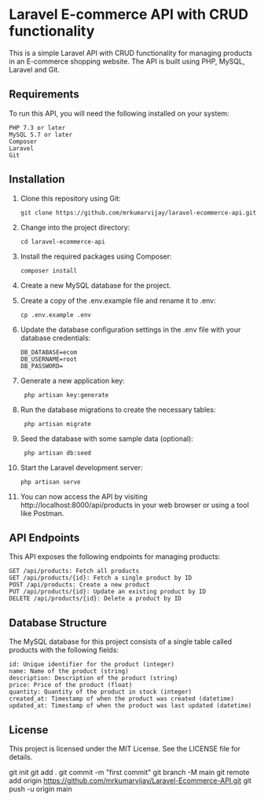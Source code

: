 
# Laravel E-commerce API with CRUD functionality

This is a simple Laravel API with CRUD functionality for managing products in an E-commerce shopping website. The API is built using PHP, MySQL, Laravel and Git.

## Requirements
To run this API, you will need the following installed on your system:

    PHP 7.3 or later
    MySQL 5.7 or later
    Composer
    Laravel
    Git
## Installation

1. Clone this repository using Git:

       git clone https://github.com/mrkumarvijay/laravel-ecommerce-api.git

2. Change into the project directory:

       cd laravel-ecommerce-api

3. Install the required packages using Composer:

       composer install

4. Create a new MySQL database for the project.

5. Create a copy of the .env.example file and rename it to .env:

       cp .env.example .env

6. Update the database configuration settings in the .env file with your database credentials:

       DB_DATABASE=ecom
       DB_USERNAME=root
       DB_PASSWORD=

7. Generate a new application key:

        php artisan key:generate

8. Run the database migrations to create the necessary tables:

        php artisan migrate

9. Seed the database with some sample data (optional):

        php artisan db:seed

10. Start the Laravel development server:

        php artisan serve

11. You can now access the API by visiting http://localhost:8000/api/products in your web browser or using a tool like Postman.

## API Endpoints

This API exposes the following endpoints for managing products:

    GET /api/products: Fetch all products
    GET /api/products/{id}: Fetch a single product by ID
    POST /api/products: Create a new product
    PUT /api/products/{id}: Update an existing product by ID
    DELETE /api/products/{id}: Delete a product by ID

## Database Structure

The MySQL database for this project consists of a single table called products with the following fields:

    id: Unique identifier for the product (integer)
    name: Name of the product (string)
    description: Description of the product (string)
    price: Price of the product (float)
    quantity: Quantity of the product in stock (integer)
    created_at: Timestamp of when the product was created (datetime)
    updated_at: Timestamp of when the product was last updated (datetime)

## License

This project is licensed under the MIT License. See the LICENSE file for details.

git init
git add .
git commit -m "first commit"
git branch -M main
git remote add origin https://github.com/mrkumarvijay/Laravel-Ecommerce-API.git
git push -u origin main